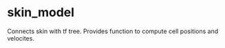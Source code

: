 # skin_model

Connects skin with tf tree. Provides function to compute cell positions and velocites.